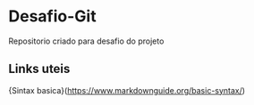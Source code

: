# Desafio-Git
Repositorio criado para desafio do projeto

##  Links uteis 
{Sintax basica}(https://www.markdownguide.org/basic-syntax/)
